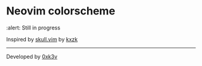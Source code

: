 # Neovim colorscheme

:alert: Still in progress

Inspired by [skull.vim](https://github.com/kxzk/skull-vim) by [kxzk](https://github.com/kxzk)

---

Developed by [0xk3v](https://github.com/0xk3v)
